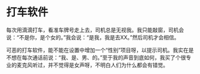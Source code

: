打车软件
===========

每次用滴滴打车，看准车牌号走上去，司机总是无视我。我只能敲窗，司机会说：“不是你，是个女的。”我会说：“是我，我是去XX。”然后司机才会相信。

可恶的打车软件，能不能在设置中增加一个“性别”项目呀，以提示司机。我实在是不想在每次通话前说：“我、是、男、的。”至于我的声音到底如何，我买了个很专业的麦克风听过，并不觉得是女声呀，不明白人们为什么都会有错觉。
